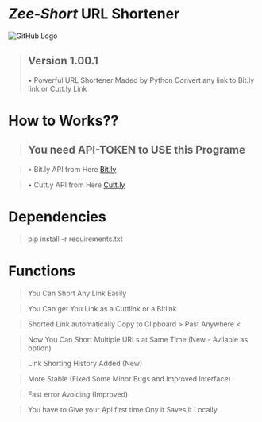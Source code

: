 # _Zee-Short_ URL Shortener 
![GitHub Logo](https://tetranoodle.com/wp-content/uploads/2018/07/tick-gif.gif)
> ## Version 1.00.1
> • Powerful URL Shortener Maded by Python Convert any link to Bit.ly link or Cutt.ly Link

# How to Works??

> ## You need API-TOKEN to USE this Programe

> • Bit.ly API from Here [Bit.ly](http://bit.ly) 

> • Cutt.y API from Here [Cutt.ly](https://cutt.ly)

# Dependencies
> pip install -r requirements.txt

# Functions
> You Can Short Any Link Easily

> You Can get You Link as a Cuttlink or a Bitlink

> Shorted Link automatically Copy to Clipboard > Past Anywhere <

> Now You Can Short Multiple URLs at Same Time (New - Avilable as option)

> Link Shorting History Added (New)

> More Stable (Fixed Some Minor Bugs and Improved Interface)

> Fast error Avoiding (Improved)

> You have to Give your Api first time Ony it Saves it Locally
